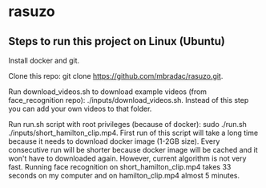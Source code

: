 # rasuzo

## Steps to run this project on Linux (Ubuntu)

Install docker and git.

Clone this repo: git clone https://github.com/mbradac/rasuzo.git.

Run download_videos.sh to download example videos (from face_recognition repo): ./inputs/download_videos.sh.
Instead of this step you can add your own videos to that folder.

Run run.sh script with root privileges (because of docker): sudo ./run.sh ./inputs/short_hamilton_clip.mp4.
First run of this script will take a long time because it needs to download docker image (1-2GB size).
Every consecutive run will be shorter because docker image will be cached and it won't have to downloaded again.
However, current algorithm is not very fast.
Running face recognition on short_hamilton_clip.mp4 takes 33 seconds on my computer and on hamilton_clip.mp4 almost 5 minutes.
